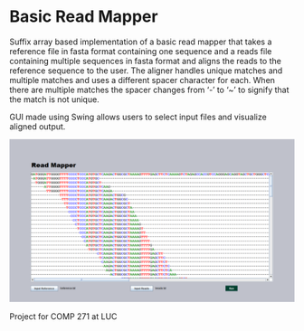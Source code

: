 # Basic Read Mapper

Suffix array based implementation of a basic read mapper that takes a reference file in fasta format containing one sequence and a reads file containing multiple sequences in fasta format and aligns the reads to the reference sequence to the user. The aligner handles unique matches and multiple matches and uses a different spacer character for each. When there are multiple matches the spacer changes from ‘-’ to ‘~’ to signify that the match is not unique.

GUI made using Swing allows users to select input files and visualize aligned output.

![Image](MATTICK_JESSICA_COMP271_Final_Project/images/readmapper.PNG)

Project for COMP 271 at LUC
